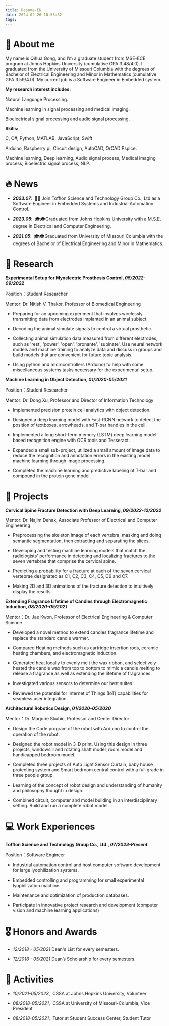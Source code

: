 ```yaml
---
title: Resume-EN
date: 2024-02-26 10:53:32
tags:
---
```

# 🙋 About me

My name is Qihua Gong, and I’m a graduate student from MSE-ECE program at Johns Hopkins University (cumulative GPA 3.48/4.0). I graduated from the University of Missouri Columbia with the degrees of Bachelor of Electrical Engineering and Minor in Mathematics (cumulative GPA 3.59/4.0). My current job is a Software Engineer in Embedded system.

**My research interest includes:**

Natural Language Processing.

Machine learning in signal processing and medical imaging.

Bioelectrical signal processing and audio signal processing.

**Skills:**

C, C#, Python, MATLAB, JavaScript, Swift

Arduino, Raspberry pi, Circuit design, AutoCAD, OrCAD Pspice.

Machine learning, Deep learning, Audio signal process, Medical imaging process, Bioelectric signal process, NLP.

# 🔥 News

- ***2023.07***: &nbsp;🎉🎉 Join Tofflon Science and Technology Group Co., Ltd as a Software Engineer in Embedded Systems and Industrial Automation Control.

- ***2023.05***: &nbsp;🎓🎓Graduated from Johns Hopkins University with a M.S.E. degree in Electrical and Computer Engineering.

- ***2021.05***: &nbsp;🎓🎓Graduated from University of Missouri Columbia with the degrees of Bachelor of Electrical Engineering and Minor in Mathematics.

# 📝 Research

**Experimental Setup for Myoelectric Prosthesis Control, *05/2022-09/2022***

Position：Student Researcher

Mentor: Dr. Nitish V. Thakor, Professor of Biomedical Engineering

- Preparing for an upcoming experiment that involves wirelessly transmitting data from electrodes implanted in an animal subject.

- Decoding the animal simulate signals to control a virtual prosthetic.

- Collecting animal simulation data measured from different electrodes, such as 'rest', 'power', 'open', 'pronante', 'supinate'. Use neural network models and machine training to analyze data and discuss in groups and build models that are convenient for future topic analysis.

- Using python and microcontrollers (Arduino) to help with some miscellaneous systems tasks necessary for the experimental setup.

**Machine Learning in Object Detection, *01/2020-05/2021***

Position：Student Researcher

Mentor: Dr. Dong Xu, Professor and Director of Information Technology

- Implemented precision protein cell analytics with object detection.

-	Designed a deep learning model with Fast-RCNN network to detect the position of textboxes, arrowheads, and T-bar handles in the cell.

-	Implemented a long short-term memory (LSTM) deep learning model-based recognition engine with OCR tools and Tesseract.

-	Expanded a small sub-project, utilized a small amount of image data to reduce the recognition and annotation errors in the existing model machine learning through image processing.

-	Completed the machine learning and predictive labeling of T-bar and compound in the protein gene model.

# 📖 Projects

**Cervical Spine Fracture Detection with Deep Learning, *09/2022-12/2022***

Mentor: Dr. Najim Dehak, Associate Professor of Electrical and Computer Engineering

-	Preprocessing the skeleton image of each vertebra, masking and doing semantic segmentation, then extracting and separating the slices.

-	Developing and testing machine learning models that match the radiologists' performance in detecting and localizing fractures to the seven vertebrae that comprise the cervical spine.

-	Predicting a probability for a fracture at each of the seven cervical vertebrae designated as C1, C2, C3, C4, C5, C6 and C7.

-	Making 2D and 3D animations of the fracture detection to intuitively display the results.

**Extending Fragrance Lifetime of Candles through Electromagnetic Induction, *08/2020-05/2021***

Mentor：Dr. Jae Kwon, Professor of Electrical Engineering & Computer Science

-	Developed a novel method to extend candles fragrance lifetime and replace the standard candle warmer.

-	Compared Heating methods such as cartridge insertion rods, ceramic heating chambers, and electromagnetic induction.

-	Generated heat locally to evenly melt the wax ribbon, and selectively heated the candle wax from top to bottom to mimic a candle melting to release a fragrance as well as extending the lifetime of fragrances.

-	Investigated various sensors to determine our best suites.

-	Reviewed the potential for Internet of Things (IoT) capabilities for seamless user integration.

**Architectural Robotics Design, *01/2020-05/2020***

Mentor：Dr. Marjorie Skubic, Professor and Center Director

-	Design the Code program of the robot with Arduino to control the operation of the robot.

-	Designed the robot model in 3-D print. Using this design in three projects, windowsill and rotating shaft model, room model and handicapped bedroom model.

-	Completed three projects of Auto Light Sensor Curtain, baby house protecting system and Smart bedroom central control with a full grade in three people group.

-	Learning of the concept of robot design and understanding of humanity and philosophy thought in design.

-	Combined circuit, computer and model building in an interdisciplinary setting. Build and run a complete robot model.

# 💻 Work Experiences

**Tofflon Science and Technology Group Co., Ltd., *07/2023-Present***

Position：Software Engineer

-	Industrial automation control and host computer software development for large lyophilization systems.

-	Embedded controlling and programming for small experimental lyophilization machine.

-	Maintenance and optimization of production databases.

-   Participate in innovative project research and development (computer vision and machine learning applications)

# 🎖 Honors and Awards

- *12/2018 - 05/2021* Dean's List for every semesters.

- *12/2018 - 05/2021* Dean’s Scholarship for every semesters.

# 💁 Activities

- *10/2021-05/2023*,&nbsp; CSSA at Johns Hopkins University, Volunteer

- *08/2018-05/2021*,&nbsp; CSSA at University of Missouri-Columbia, Vice President

- *08/2018-05/2021*,&nbsp; Tutor at Student Success Center, Student Tutor